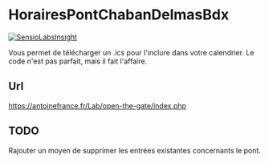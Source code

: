 # HorairesPontChabanDelmasBdx

[![SensioLabsInsight](https://insight.sensiolabs.com/projects/eaa27246-760a-4174-9dee-953a68e84c89/mini.png)](https://insight.sensiolabs.com/projects/eaa27246-760a-4174-9dee-953a68e84c89)

Vous permet de télécharger un .ics pour l'inclure dans votre calendrier.
Le code n'est pas parfait, mais il fait l'affaire.

Url
---
https://antoinefrance.fr/Lab/open-the-gate/index.php


TODO
----

Rajouter un moyen de supprimer les entrées existantes concernants le pont.
